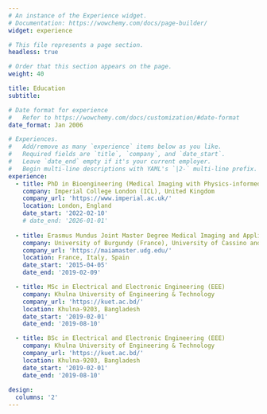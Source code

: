 ```yaml
---
# An instance of the Experience widget.
# Documentation: https://wowchemy.com/docs/page-builder/
widget: experience

# This file represents a page section.
headless: true

# Order that this section appears on the page.
weight: 40

title: Education
subtitle:

# Date format for experience
#   Refer to https://wowchemy.com/docs/customization/#date-format
date_format: Jan 2006

# Experiences.
#   Add/remove as many `experience` items below as you like.
#   Required fields are `title`, `company`, and `date_start`.
#   Leave `date_end` empty if it's your current employer.
#   Begin multi-line descriptions with YAML's `|2-` multi-line prefix.
experience:
  - title: PhD in Bioengineering (Medical Imaging with Physics-informed    Neural Networks)
    company: Imperial College London (ICL), United Kingdom
    company_url: 'https://www.imperial.ac.uk/'
    location: London, England
    date_start: '2022-02-10'
    # date_end: '2026-01-01'
       
  - title: Erasmus Mundus Joint Master Degree Medical Imaging and Applications (MAIA)
    company: University of Burgundy (France), University of Cassino and Southern Lazio (Italy), University of Girona (Spain)
    company_url: 'https://maiamaster.udg.edu/'
    location: France, Italy, Spain
    date_start: '2015-04-05'
    date_end: '2019-02-09'

  - title: MSc in Electrical and Electronic Engineering (EEE)
    company: Khulna University of Engineering & Technology
    company_url: 'https://kuet.ac.bd/'
    location: Khulna-9203, Bangladesh
    date_start: '2019-02-01'
    date_end: '2019-08-10'

  - title: BSc in Electrical and Electronic Engineering (EEE)
    company: Khulna University of Engineering & Technology
    company_url: 'https://kuet.ac.bd/'
    location: Khulna-9203, Bangladesh
    date_start: '2019-02-01'
    date_end: '2019-08-10'
    
design:
  columns: '2'
---
```

